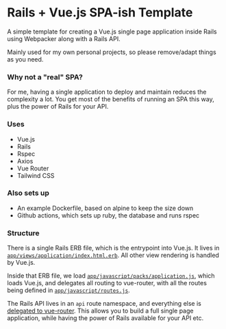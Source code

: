 # Rails + Vue.js SPA-ish Template

A simple template for creating a Vue.js single page application inside Rails using Webpacker along with a Rails API.

Mainly used for my own personal projects, so please remove/adapt things as you need.

### Why not a "real" SPA?

For me, having a single application to deploy and maintain reduces the complexity a lot. You get most of the benefits of running an SPA this way, plus the power of Rails for your API.

### Uses

- Vue.js
- Rails
- Rspec
- Axios
- Vue Router
- Tailwind CSS

### Also sets up

- An example Dockerfile, based on alpine to keep the size down
- Github actions, which sets up ruby, the database and runs rspec

### Structure

There is a single Rails ERB file, which is the entrypoint into Vue.js. It lives in [`app/views/application/index.html.erb`](https://github.com/scottrobertson/rails-vue-template/blob/master/app/views/application/index.html.erb). All other view rendering is handled by Vue.js.

Inside that ERB file, we load [`app/javascript/packs/application.js`](https://github.com/scottrobertson/rails-vue-template/blob/master/app/javascript/packs/application.js), which loads Vue.js, and delegates all routing to vue-router, with all the routes being defined in [`app/javascript/routes.js`](https://github.com/scottrobertson/rails-vue-template/blob/master/app/javascript/routes.js).

The Rails API lives in an `api` route namespace, and everything else is [delegated to vue-router](https://github.com/scottrobertson/rails-vue-template/blob/master/config/routes.rb#L10). This allows you to build a full single page application, while having the power of Rails available for your API etc.
